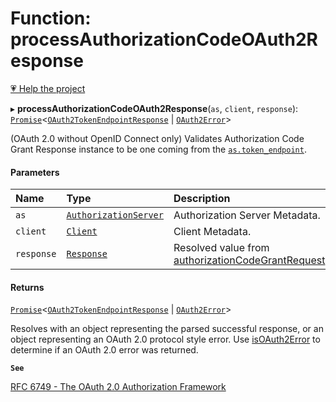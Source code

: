 # Function: processAuthorizationCodeOAuth2Response

[💗 Help the project](https://github.com/sponsors/panva)

▸ **processAuthorizationCodeOAuth2Response**(`as`, `client`, `response`): [`Promise`]( https://developer.mozilla.org/en-US/docs/Web/JavaScript/Reference/Global_Objects/Promise )<[`OAuth2TokenEndpointResponse`](../interfaces/OAuth2TokenEndpointResponse.md) \| [`OAuth2Error`](../interfaces/OAuth2Error.md)\>

(OAuth 2.0 without OpenID Connect only) Validates Authorization Code Grant Response instance to
be one coming from the [`as.token_endpoint`](../interfaces/AuthorizationServer.md#token_endpoint).

#### Parameters

| Name | Type | Description |
| :------ | :------ | :------ |
| `as` | [`AuthorizationServer`](../interfaces/AuthorizationServer.md) | Authorization Server Metadata. |
| `client` | [`Client`](../interfaces/Client.md) | Client Metadata. |
| `response` | [`Response`]( https://developer.mozilla.org/en-US/docs/Web/API/Response ) | Resolved value from [authorizationCodeGrantRequest](authorizationCodeGrantRequest.md). |

#### Returns

[`Promise`]( https://developer.mozilla.org/en-US/docs/Web/JavaScript/Reference/Global_Objects/Promise )<[`OAuth2TokenEndpointResponse`](../interfaces/OAuth2TokenEndpointResponse.md) \| [`OAuth2Error`](../interfaces/OAuth2Error.md)\>

Resolves with an object representing the parsed successful response, or an object
  representing an OAuth 2.0 protocol style error. Use [isOAuth2Error](isOAuth2Error.md) to determine if an
  OAuth 2.0 error was returned.

**`See`**

[RFC 6749 - The OAuth 2.0 Authorization Framework](https://www.rfc-editor.org/rfc/rfc6749.html#section-4.1)
